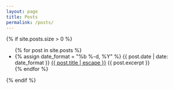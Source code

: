 ```yaml
---
layout: page
title: Posts
permalink: /posts/
---
```

{% if site.posts.size > 0 %}
  <ul class="post-list">
    {% for post in site.posts %}
    <li>
      {% assign date_format = "%b %-d, %Y" %}
      <span class="post-meta">{{ post.date | date: date_format }}</span>
        <a class="post-link" href="{{ post.url | relative_url }}"
          >{{ post.title | escape }}</a>
      <span class="post-excerpt">{{ post.excerpt }}</span>
    </li>
    {% endfor %}
  </ul>
{% endif %}
